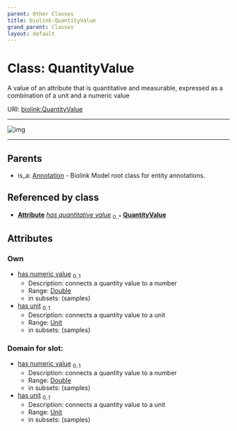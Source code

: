 ```yaml
---
parent: Other Classes
title: biolink:QuantityValue
grand_parent: Classes
layout: default
---
```


# Class: QuantityValue


A value of an attribute that is quantitative and measurable, expressed as a combination of a unit and a numeric value

URI: [biolink:QuantityValue](https://w3id.org/biolink/vocab/QuantityValue)


---

![img](https://yuml.me/diagram/nofunky;dir:TB/class/[Attribute]++-%20has%20quantitative%20value%200..%2A%3E[QuantityValue%7Chas_unit:unit%20%3F;has_numeric_value:double%20%3F],[ChemicalExposure]++-%20has%20quantitative%20value(i)%200..%2A%3E[QuantityValue],[Annotation]%5E-[QuantityValue],[ChemicalExposure],[Attribute],[Annotation])

---


## Parents

 *  is_a: [Annotation](Annotation.md) - Biolink Model root class for entity annotations.

## Referenced by class

 *  **[Attribute](Attribute.md)** *[has quantitative value](has_quantitative_value.md)*  <sub>0..\*</sub>  **[QuantityValue](QuantityValue.md)**

## Attributes


### Own

 * [has numeric value](has_numeric_value.md)  <sub>0..1</sub>
     * Description: connects a quantity value to a number
     * Range: [Double](types/Double.md)
     * in subsets: (samples)
 * [has unit](has_unit.md)  <sub>0..1</sub>
     * Description: connects a quantity value to a unit
     * Range: [Unit](types/Unit.md)
     * in subsets: (samples)

### Domain for slot:

 * [has numeric value](has_numeric_value.md)  <sub>0..1</sub>
     * Description: connects a quantity value to a number
     * Range: [Double](types/Double.md)
     * in subsets: (samples)
 * [has unit](has_unit.md)  <sub>0..1</sub>
     * Description: connects a quantity value to a unit
     * Range: [Unit](types/Unit.md)
     * in subsets: (samples)
